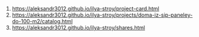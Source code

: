 1. <https://aleksandr3012.github.io/ilya-stroy/project-card.html>
1. <https://aleksandr3012.github.io/ilya-stroy/projects/doma-iz-sip-paneley-do-100-m2/catalog.html>
1. <https://aleksandr3012.github.io/ilya-stroy/shares.html>

